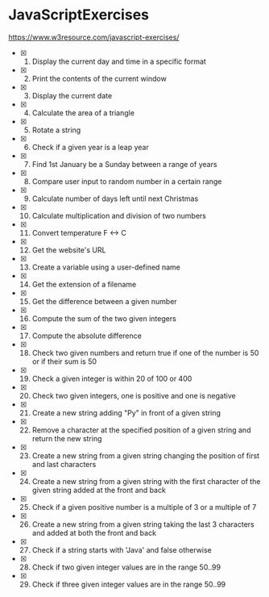 # JavaScriptExercises
https://www.w3resource.com/javascript-exercises/

- [x] 1. Display the current day and time in a specific format
- [x] 2. Print the contents of the current window
- [x] 3. Display the current date
- [x] 4. Calculate the area of a triangle
- [x] 5. Rotate a string
- [x] 6. Check if a given year is a leap year
- [x] 7. Find 1st January be a Sunday between a range of years
- [x] 8. Compare user input to random number in a certain range
- [x] 9. Calculate number of days left until next Christmas
- [x] 10. Calculate multiplication and division of two numbers
- [x] 11. Convert temperature F <-> C
- [x] 12. Get the website's URL
- [x] 13. Create a variable using a user-defined name 
- [x] 14. Get the extension of a filename 
- [x] 15. Get the difference between a given number
- [x] 16. Compute the sum of the two given integers
- [x] 17. Compute the absolute difference
- [x] 18. Check two given numbers and return true if one of the number is 50 or if their sum is 50
- [x] 19. Check a given integer is within 20 of 100 or 400
- [x] 20. Check two given integers, one is positive and one is negative
- [x] 21. Create a new string adding "Py" in front of a given string
- [x] 22. Remove a character at the specified position of a given string and return the new string
- [x] 23. Create a new string from a given string changing the position of first and last characters
- [x] 24. Create a new string from a given string with the first character of the given string added at the front and back
- [x] 25. Check if a given positive number is a multiple of 3 or a multiple of 7
- [x] 26. Create a new string from a given string taking the last 3 characters and added at both the front and back
- [x] 27. Check if a string starts with 'Java' and false otherwise
- [x] 28. Check if two given integer values are in the range 50..99
- [x] 29. Check if three given integer values are in the range 50..99
